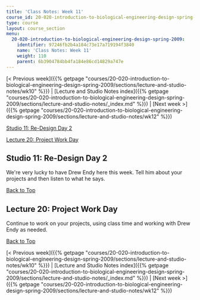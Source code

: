 ```yaml
---
title: 'Class Notes: Week 11'
course_id: 20-020-introduction-to-biological-engineering-design-spring-2009
type: course
layout: course_section
menu:
  20-020-introduction-to-biological-engineering-design-spring-2009:
    identifier: 97246fb2b4a184c73e17a719194f3840
    name: 'Class Notes: Week 11'
    weight: 110
    parent: 6b3904784bb4fa184e86cd14829a747e
---
```

[< Previous week]({{% getpage "courses/20-020-introduction-to-biological-engineering-design-spring-2009/sections/lecture-and-studio-notes/wk10" %}}) | [Lecture and Studio Notes index]({{% getpage "courses/20-020-introduction-to-biological-engineering-design-spring-2009/sections/lecture-and-studio-notes/_index.md" %}}) | [Next week >]({{% getpage "courses/20-020-introduction-to-biological-engineering-design-spring-2009/sections/lecture-and-studio-notes/wk12" %}})

[Studio 11: Re-Design Day 2](#Studio_11:_Re-design_day_2)

[Lecture 20: Project Work Day](#Lecture_21:_Project_work_day)

Studio 11: Re-Design Day 2
--------------------------

We're very lucky to have Drew Endy here this week. Tell him about your projects and then listen to what he says.

[Back to Top](#Top)

Lecture 20: Project Work Day
----------------------------

Continue to work on your projects, using class time and working with Drew Endy as needed.

[Back to Top](#Top)

[< Previous week]({{% getpage "courses/20-020-introduction-to-biological-engineering-design-spring-2009/sections/lecture-and-studio-notes/wk10" %}}) | [Lecture and Studio Notes index]({{% getpage "courses/20-020-introduction-to-biological-engineering-design-spring-2009/sections/lecture-and-studio-notes/_index.md" %}}) | [Next week >]({{% getpage "courses/20-020-introduction-to-biological-engineering-design-spring-2009/sections/lecture-and-studio-notes/wk12" %}})